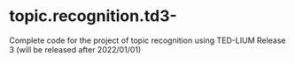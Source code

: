 # topic.recognition.td3-
Complete code for the project of topic recognition using TED-LIUM Release 3 (will be released after 2022/01/01)
